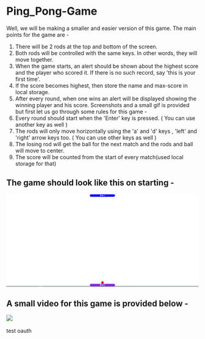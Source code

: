 # Ping_Pong-Game

Well, we will be making a smaller and easier version of this game. The main points for the game are -
1. There will be 2 rods at the top and bottom of the screen.
2. Both rods will be controlled with the same keys. In other words, they will move together.
3. When the game starts, an alert should be shown about the highest score and the player who scored it. If there is no such record, say 'this is your first time'.
4. If the score becomes highest, then store the name and max-score in local storage.
5. After every round, when one wins an alert will be displayed showing the winning player and his score.
Screenshots and a small gif is provided but first let us go through some rules for this game -
1. Every round should start when the 'Enter' key is pressed. ( You can use another key as well )
2. The rods will only move horizontally using the 'a' and 'd' keys , 'left' and 'right' arrow keys too. ( You can use other keys as well )
3. The losing rod will get the ball for the next match and the rods and ball will move to center.
4. The score will be counted from the start of every match(used local storage for that)



## The game should look like this on starting - 
![](images/screenshot1.PNG)



## A small video for this game is provided below -
![](images/game.gif)



test oauth
